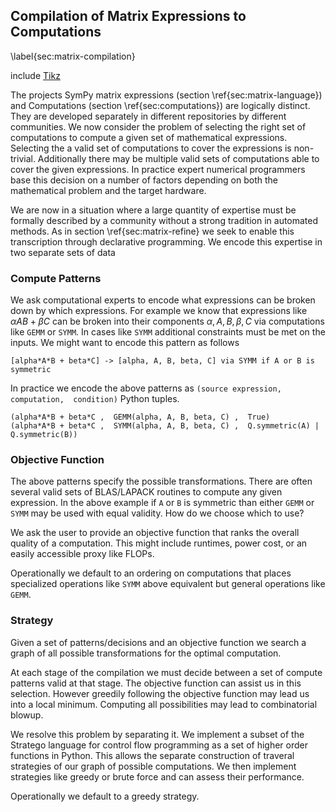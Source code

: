 
Compilation of Matrix Expressions to Computations
-------------------------------------------------

\label{sec:matrix-compilation}

include [Tikz](tikz_megatron.md)

The projects SymPy matrix expressions (section \ref{sec:matrix-language}) and Computations (section \ref{sec:computations}) are logically distinct.  They are developed separately in different repositories by different communities.  We now consider the problem of selecting the right set of computations to compute a given set of mathematical expressions.  Selecting the a valid set of computations to cover the expressions is non-trivial.  Additionally there may be multiple valid sets of computations able to cover the given expressions.  In practice expert numerical programmers base this decision on a number of factors depending on both the mathematical problem and the target hardware.

We are now in a situation where a large quantity of expertise must be formally described by a community without a strong tradition in automated methods.  As in section \ref{sec:matrix-refine} we seek to enable this transcription through declarative programming.  We encode this expertise in two separate sets of data


### Compute Patterns 

We ask computational experts to encode what expressions can be broken down by which expressions.  For example we know that expressions like $\alpha A B + \beta C$ can be broken into their components $\alpha, A, B, \beta, C$ via computations like `GEMM` or `SYMM`.  In cases like `SYMM` additional constraints must be met on the inputs.  We might want to encode this pattern as follows

    [alpha*A*B + beta*C] -> [alpha, A, B, beta, C] via SYMM if A or B is symmetric

In practice we encode the above patterns as `(source expression,  computation,  condition)` Python tuples.

    (alpha*A*B + beta*C ,  GEMM(alpha, A, B, beta, C) ,  True)
    (alpha*A*B + beta*C ,  SYMM(alpha, A, B, beta, C) ,  Q.symmetric(A) | Q.symmetric(B))


### Objective Function

The above patterns specify the possible transformations.  There are often several valid sets of BLAS/LAPACK routines to compute any given expression.  In the above example if `A` or `B` is symmetric than either `GEMM` or `SYMM` may be used with equal validity.  How do we choose which to use?

We ask the user to provide an objective function that ranks the overall quality of a computation.  This might include runtimes, power cost, or an easily accessible proxy like FLOPs.  

Operationally we default to an ordering on computations that places specialized operations like `SYMM` above equivalent but general operations like `GEMM`. 

### Strategy

Given a set of patterns/decisions and an objective function we search a graph of all possible transformations for the optimal computation.

At each stage of the compilation we must decide between a set of compute patterns valid at that stage.  The objective function can assist us in this selection.  However greedily following the objective function may lead us into a local minimum.  Computing all possibilities may lead to combinatorial blowup.

We resolve this problem by separating it.  We implement a subset of the Stratego language for control flow programming as a set of higher order functions in Python.  This allows the separate construction of traveral strategies of our graph of possible computations.  We then implement strategies like greedy or brute force and can assess their performance.

Operationally we default to a greedy strategy.

